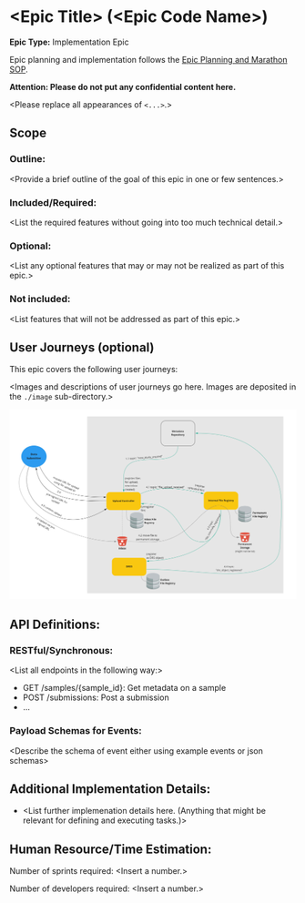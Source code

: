 # \<Epic Title\> (\<Epic Code Name\>)
**Epic Type:** Implementation Epic

Epic planning and implementation follows the
[Epic Planning and Marathon SOP](https://docs.ghga-dev.de/main/sops/sop001_epic_planning.html).

**Attention: Please do not put any confidential content here.**

\<Please replace all appearances of `<...>`.\>

## Scope
### Outline:
\<Provide a brief outline of the goal of this epic in one or few sentences.\>

### Included/Required:
\<List the required features without going into too much technical detail.\>

### Optional:
\<List any optional features that may or may not be realized as part of this epic.\>

### Not included:
\<List features that will not be addressed as part of this epic.\>

## User Journeys (optional)

This epic covers the following user journeys:

\<Images and descriptions of user journeys go here. Images are deposited in the `./image` sub-directory.\>


![\<Example Image\>](./images/data_upload.jpg)

## API Definitions:

### RESTful/Synchronous:

\<List all endpoints in the following way:\>

- GET /samples/{sample_id}: Get metadata on a sample
- POST /submissions: Post a submission
- ...

### Payload Schemas for Events:

\<Describe the schema of event either using example events or json schemas\>


## Additional Implementation Details:

- \<List further implemenation details here. (Anything that might be relevant for defining and executing tasks.)>


## Human Resource/Time Estimation:

Number of sprints required: \<Insert a number.\>

Number of developers required: \<Insert a number.\>
